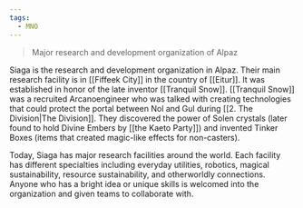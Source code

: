 ```yaml
---
tags:
  - MNO
---
```

> Major research and development organization of Alpaz

Siaga is the research and development organization in Alpaz. Their main research facility is in [[Fiffeek City]] in the country of [[Eitur]]. It was established in honor of the late inventor [[Tranquil Snow]]. [[Tranquil Snow]] was a recruited Arcanoengineer who was talked with creating technologies that could protect the portal between Nol and Gul during [[2. The Division|The Division]]. They discovered the power of Solen crystals (later found to hold Divine Embers by [[the Kaeto Party]]) and invented Tinker Boxes (items that created magic-like effects for non-casters). 

Today, Siaga has major research facilities around the world. Each facility has different specialties including everyday utilities, robotics, magical sustainability, resource sustainability, and otherworldly connections. Anyone who has a bright idea or unique skills is welcomed into the organization and given teams to collaborate with.